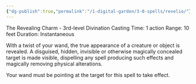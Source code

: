 ```yaml
---
{"dg-publish":true,"permalink":"/1-digital-garden/3-0-spells/revelio/"}
---
```


The Revealing Charm - 3rd-level Divination 
Casting Time: 1 action 
Range: 10 feet 
Duration: Instantaneous 

With a twist of your wand, the true appearance of a creature or object is revealed. A disguised, hidden, invisible or otherwise magically concealed target is made visible, dispelling any spell producing such effects and magically removing physical alterations. 

Your wand must be pointing at the target for this spell to take effect.